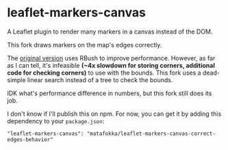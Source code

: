 # leaflet-markers-canvas

A Leaflet plugin to render many markers in a canvas instead of the DOM.

This fork draws markers on the map's edges correctly.

The [original version](https://github.com/francoisromain/leaflet-markers-canvas) uses RBush to improve performance. However, as far as I can tell, it's infeasible **(~4x slowdown for storing corners, additional code for checking corners)** to use with the bounds. This fork uses a dead-simple linear search instead of a tree to check the bounds.

IDK what's performance difference in numbers, but this fork still does its job.

I don't know if I'll publish this on npm. For now, you can get it by adding this dependency to your `package.json`:

```
"leaflet-markers-canvas": "matafokka/leaflet-markers-canvas-correct-edges-behavior"
```
